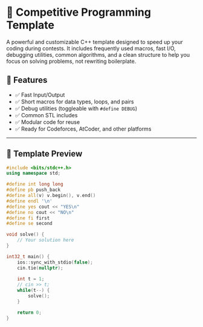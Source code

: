 # 🚀 Competitive Programming Template

A powerful and customizable C++ template designed to speed up your coding during contests. It includes frequently used macros, fast I/O, debugging utilities, common algorithms, and a clean structure to help you focus on solving problems, not rewriting boilerplate.

## 📁 Features

- ✅ Fast Input/Output
- ✅ Short macros for data types, loops, and pairs
- ✅ Debug utilities (toggleable with `#define DEBUG`)
- ✅ Common STL includes
- ✅ Modular code for reuse
- ✅ Ready for Codeforces, AtCoder, and other platforms

---

## 📌 Template Preview

```cpp
#include <bits/stdc++.h>
using namespace std;

#define int long long
#define pb push_back
#define all(v) v.begin(), v.end()
#define endl '\n'
#define yes cout << "YES\n"
#define no cout << "NO\n"
#define fi first
#define se second

void solve() {
    // Your solution here
}

int32_t main() {
    ios::sync_with_stdio(false);
    cin.tie(nullptr);
    
    int t = 1;
    // cin >> t;
    while(t--) {
        solve();
    }

    return 0;
}
